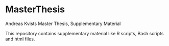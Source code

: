 # MasterThesis
Andreas Kvists Master Thesis, Supplementary Material

This repository contains supplementary material like R scripts, Bash scripts and html files. 
